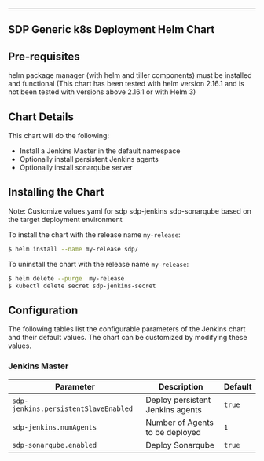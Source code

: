 --------------------------------------
SDP Generic k8s Deployment Helm Chart
--------------------------------------
## Pre-requisites

helm package manager (with helm and tiller components) must be installed and functional 
(This chart has been tested with helm version 2.16.1 and is not been tested with versions above 2.16.1 or with Helm 3)

## Chart Details

This chart will do the following:

* Install a Jenkins Master in the default namespace
* Optionally install persistent Jenkins agents
* Optionally install sonarqube server


## Installing the Chart

Note: Customize values.yaml for sdp sdp-jenkins sdp-sonarqube based on the target deployment environment 

To install the chart with the release name `my-release`:

```bash
$ helm install --name my-release sdp/
```

To uninstall the chart with the release name `my-release`:

```bash
$ helm delete --purge  my-release 
$ kubectl delete secret sdp-jenkins-secret
```


## Configuration

The following tables list the configurable parameters of the Jenkins chart and their default values. The chart can be customized by modifying these values.

### Jenkins Master

| Parameter                         | Description                          | Default                                   |
| --------------------------------- | ------------------------------------ | ----------------------------------------- |
| `sdp-jenkins.persistentSlaveEnabled`          | Deploy persistent Jenkins agents     | `true`                                    |
| `sdp-jenkins.numAgents `                     | Number of Agents to be deployed      | `1`                                       |
| `sdp-sonarqube.enabled`                    | Deploy Sonarqube  | `true`                                 |


